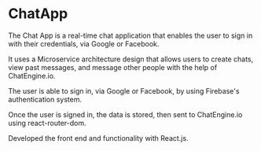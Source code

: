 # ChatApp
The Chat App is a real-time chat application that enables the user to sign in with their credentials, via Google or Facebook.

It uses a Microservice architecture design that allows users to create chats, view past messages, and message other people with the help of ChatEngine.io.

The user is able to sign in, via Google or Facebook, by using Firebase's authentication system.

Once the user is signed in, the data is stored, then sent to ChatEngine.io using react-router-dom.

Developed the front end and functionality with React.js.

